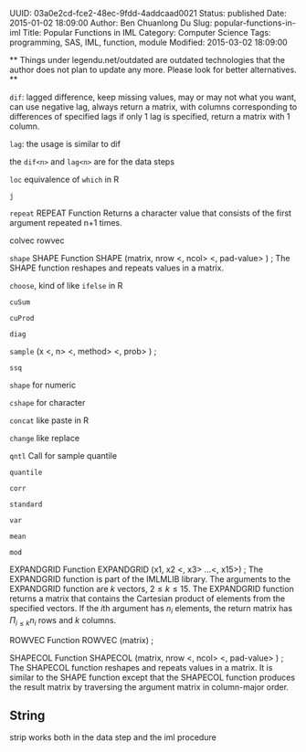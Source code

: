 UUID: 03a0e2cd-fce2-48ec-9fdd-4addcaad0021
Status: published
Date: 2015-01-02 18:09:00
Author: Ben Chuanlong Du
Slug: popular-functions-in-iml
Title: Popular Functions in IML
Category: Computer Science
Tags: programming, SAS, IML, function, module
Modified: 2015-03-02 18:09:00

**
Things under legendu.net/outdated are outdated technologies 
that the author does not plan to update any more. 
Please look for better alternatives.
**


`dif`: lagged difference, keep missing values, may or may not what you want,
can use negative lag,
always return a matrix, with columns corresponding to differences of specified lags
if only 1 lag is specified, return a matrix with 1 column.

`lag`: the usage is similar to dif

the `dif<n>` and `lag<n>` are for the data steps

`loc` equivalence of `which` in R

`j`

`repeat`
REPEAT Function
Returns a character value that consists of the first argument repeated n+1 times.

colvec
rowvec

`shape`
SHAPE Function
SHAPE (matrix, nrow <, ncol> <, pad-value> ) ;
The SHAPE function reshapes and repeats values in a matrix.

`choose`, kind of like `ifelse` in R

`cuSum` 

`cuProd` 

`diag`


`sample` (x <, n> <, method> <, prob> ) ;

`ssq`

`shape` for numeric

`cshape` for character

`concat` like paste in R

`change` like replace


`qntl` Call for sample quantile

`quantile`

`corr`

`standard`

`var`

`mean`

`mod`

EXPANDGRID Function
EXPANDGRID (x1, x2 <, x3> …<, x15>) ;
The EXPANDGRID function is part of the IMLMLIB library. The arguments to the EXPANDGRID function are $k$ vectors, $2 \leq k \leq 15$. The EXPANDGRID function returns a matrix that contains the Cartesian product of elements from the specified vectors. If the $i$th argument has $n_ i$ elements, the return matrix has $\Pi _{i\leq k}n_ i$ rows and $k$ columns.

ROWVEC Function
ROWVEC (matrix) ;

SHAPECOL Function
SHAPECOL (matrix, nrow <, ncol> <, pad-value> ) ;
The SHAPECOL function reshapes and repeats values in a matrix. It is similar to the SHAPE function except that the SHAPECOL function produces the result matrix by traversing the argument matrix in column-major order.
## String

strip works both in the data step and the iml procedure

